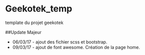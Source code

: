# Geekotek_temp
template du projet geekotek

##Update Majeur
* 06/03/17 - ajout des fichier scss et bootstrap.
* 09/03/17 - ajout de font awesome. Création de la page home.
